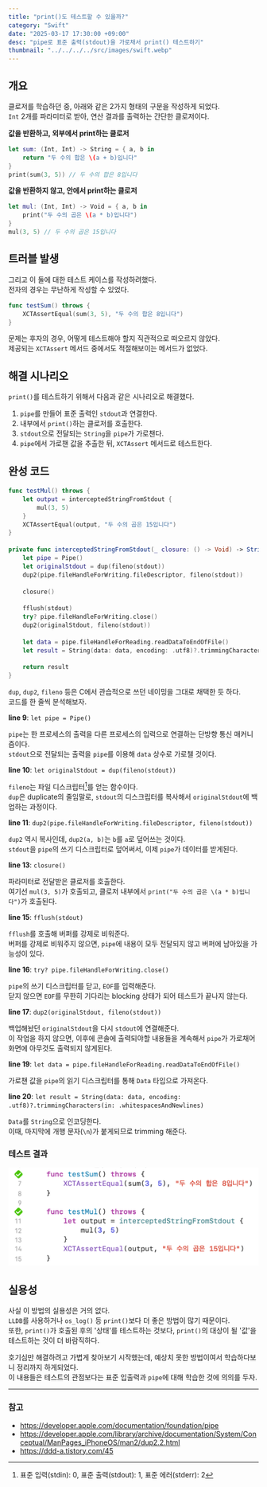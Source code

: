 ```yaml
---
title: "print()도 테스트할 수 있을까?"
category: "Swift"
date: "2025-03-17 17:30:00 +09:00"
desc: "pipe로 표준 출력(stdout)을 가로채서 print() 테스트하기"
thumbnail: "../../../../src/images/swift.webp"
---
```


## 개요

클로저를 학습하던 중, 아래와 같은 2가지 형태의 구문을 작성하게 되었다.<br>
`Int` 2개를 파라미터로 받아, 연산 결과를 출력하는 간단한 클로저이다.

**값을 반환하고, 외부에서 print하는 클로저**

```swift
let sum: (Int, Int) -> String = { a, b in
    return "두 수의 합은 \(a + b)입니다"
}
print(sum(3, 5)) // 두 수의 합은 8입니다
```

**값을 반환하지 않고, 안에서 print하는 클로저**

```swift
let mul: (Int, Int) -> Void = { a, b in
    print("두 수의 곱은 \(a * b)입니다")
}
mul(3, 5) // 두 수의 곱은 15입니다
```

## 트러블 발생

그리고 이 둘에 대한 테스트 케이스를 작성하려했다.<br>
전자의 경우는 무난하게 작성할 수 있었다.

```swift
func testSum() throws {
    XCTAssertEqual(sum(3, 5), "두 수의 합은 8입니다")
}
```

문제는 후자의 경우, 어떻게 테스트해야 할지 직관적으로 떠오르지 않았다.<br>
제공되는 `XCTAssert` 메서드 중에서도 적절해보이는 메서드가 없었다.

## 해결 시나리오

`print()`를 테스트하기 위해서 다음과 같은 시나리오로 해결했다.

1. `pipe`를 만들어 표준 출력인 `stdout`과 연결한다.
2. 내부에서 `print()`하는 클로저를 호출한다.
3. `stdout`으로 전달되는 `String`을 `pipe`가 가로챈다.
4. `pipe`에서 가로챈 값을 추출한 뒤, `XCTAssert` 메서드로 테스트한다.

## 완성 코드

```swift
func testMul() throws {
    let output = interceptedStringFromStdout {
        mul(3, 5)
    }
    XCTAssertEqual(output, "두 수의 곱은 15입니다")
}

private func interceptedStringFromStdout(_ closure: () -> Void) -> String? {
    let pipe = Pipe()
    let originalStdout = dup(fileno(stdout))
    dup2(pipe.fileHandleForWriting.fileDescriptor, fileno(stdout))

    closure()

    fflush(stdout)
    try? pipe.fileHandleForWriting.close()
    dup2(originalStdout, fileno(stdout))

    let data = pipe.fileHandleForReading.readDataToEndOfFile()
    let result = String(data: data, encoding: .utf8)?.trimmingCharacters(in: .whitespacesAndNewlines)

    return result
}
```

`dup`, `dup2`, `fileno` 등은 C에서 관습적으로 쓰던 네이밍을 그대로 채택한 듯 하다.<br>
코드를 한 줄씩 분석해보자.

**line 9**: `let pipe = Pipe()`

`pipe`는 한 프로세스의 출력을 다른 프로세스의 입력으로 연결하는 단방향 통신 매커니즘이다.<br>
`stdout`으로 전달되는 출력을 `pipe`를 이용해 `data` 상수로 가로챌 것이다.

**line 10**: `let originalStdout = dup(fileno(stdout))`

`fileno`는 파일 디스크립터[^1]를 얻는 함수이다.<br>
`dup`은 duplicate의 줄임말로, `stdout`의 디스크립터를 복사해서 `originalStdout`에 백업하는 과정이다.

**line 11**: `dup2(pipe.fileHandleForWriting.fileDescriptor, fileno(stdout))`

`dup2` 역시 복사인데, `dup2(a, b)`는 `b`를 `a`로 덮어쓰는 것이다.<br>
`stdout`을 `pipe`의 쓰기 디스크립터로 덮어써서, 이제 `pipe`가 데이터를 받게된다.

**line 13**: `closure()`

파라미터로 전달받은 클로저를 호출한다.<br>
여기선 `mul(3, 5)`가 호출되고, 클로저 내부에서 `print("두 수의 곱은 \(a * b)입니다")`가 호출된다.

**line 15**: `fflush(stdout)`

`fflush`를 호출해 버퍼를 강제로 비워준다.<br>
버퍼를 강제로 비워주지 않으면, `pipe`에 내용이 모두 전달되지 않고 버퍼에 남아있을 가능성이 있다.

**line 16**: `try? pipe.fileHandleForWriting.close()`

`pipe`의 쓰기 디스크립터를 닫고, `EOF`를 입력해준다.<br>
닫지 않으면 `EOF`를 무한히 기다리는 blocking 상태가 되어 테스트가 끝나지 않는다.

**line 17**: `dup2(originalStdout, fileno(stdout))`

백업해놨던 `originalStdout`을 다시 `stdout`에 연결해준다.<br>
이 작업을 하지 않으면, 이후에 콘솔에 출력되야할 내용들을 계속해서 `pipe`가 가로채어 화면에 아무것도 출력되지 않게된다.

**line 19**: `let data = pipe.fileHandleForReading.readDataToEndOfFile()`

가로챈 값을 `pipe`의 읽기 디스크립터를 통해 `Data` 타입으로 가져온다.

**line 20**: `let result = String(data: data, encoding: .utf8)?.trimmingCharacters(in: .whitespacesAndNewlines)`

`Data`를 `String`으로 인코딩한다.<br>
이때, 마지막에 개행 문자(`\n`)가 붙게되므로 trimming 해준다.

### 테스트 결과

![alt text](image.png)

## 실용성

사실 이 방법의 실용성은 거의 없다.<br>
`LLDB`를 사용하거나 `os_log()` 등 `print()`보다 더 좋은 방법이 많기 때문이다.<br>
또한, `print()`가 호출된 후의 '상태'를 테스트하는 것보다, `print()`의 대상이 될 '값'을 테스트하는 것이 더 바람직하다.

호기심만 해결하려고 가볍게 찾아보기 시작했는데, 예상치 못한 방법이여서 학습하다보니 정리까지 하게되었다.<br>
이 내용들은 테스트의 관점보다는 표준 입출력과 `pipe`에 대해 학습한 것에 의의를 두자.

---

### 참고

- https://developer.apple.com/documentation/foundation/pipe
- https://developer.apple.com/library/archive/documentation/System/Conceptual/ManPages_iPhoneOS/man2/dup2.2.html
- https://ddd-a.tistory.com/45

[^1]: 표준 입력(stdin): 0, 표준 출력(stdout): 1, 표준 에러(stderr): 2
